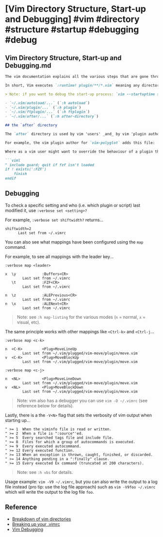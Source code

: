 # [Vim Directory Structure, Start-up and Debugging] #vim #directory #structure #startup #debugging #debug

## Vim Directory Structure, Start-up and Debugging.md

```markdown
The vim documentation explains all the various steps that are gone through during 'start-up', see `:h startup`.

In short, Vim executes `:runtime! plugin/**/*.vim` meaning any directories listed in the runtime path (`:h set runtimepath?`) will be searched for a `plugin` sub-directory and all files ending in ".vim" will be sourced (in alphabetical order per directory).

> Note: if you want to debug the start-up process: `vim --startuptime some_log_filename`.

- `~/.vim/autoload/...` (`:h autoload`)
- `~/.vim/plugin/...` (`:h plugin`)
- `~/.vim/ftplugin/...` (`:h ftplugin`)
- `~/.vim/after/...` (`:h after-directory`)

## the `after` directory

The `after` directory is used by vim 'users' _and_ by vim 'plugin authors' to override specific plugin configuration (that could be either `~/.vim/plugin/...` or `~/.vim/ftplugin/...`).

For example, the vim plugin author for `vim-polyglot` adds this file: `~/.vim/plugin/vim-polyglot/after/ftdetect/rspec.vim` which overrides the filetype configuration for `rspec` files.

Where as a vim user might want to override the behaviour of a plugin they're using (e.g. the FZF plugin) by adding the file `~/.vim/after/plugin/config/fzf.vim`, and due to how vim loads 'after' scripts, that file would get loaded. Although it's important to add a guard into the code to ensure it only executes if the FZF plugin actually is loaded (otherwise this after script could cause an error)...

```viml
" include guard; quit if fzf isn't loaded
if ! exists(':FZF')
    finish
endif
```

## Debugging

To check a specific setting and who (i.e. which plugin or script) last modified it, use `:verbose set <setting>?`

For example, `:verbose set shiftwidth?` returns...

```viml
shiftwidth=2
      Last set from ~/.vimrc
```

You can also see what mappings have been configured using the `map` command.

For example, to see all mappings with the leader key...

```viml
:verbose map <leader>

x  \y            :Buffers<CR>
        Last set from ~/.vimrc
   \t            :FZF<CR>
        Last set from ~/.vimrc
        
n  \z            :ALEPrevious<CR>
        Last set from ~/.vimrc
n  \x            :ALENext<CR>
        Last set from ~/.vimrc
```

> Note: see `:h map-listing` for the various modes (`n` = normal, `x` = visual, etc).

The same principle works with other mappings like `<Ctrl-k>` and `<Ctrl-j`...

```viml
:verbose map <c-k>

n  <C-K>         <Plug>MoveLineUp
        Last set from ~/.vim/plugged/vim-move/plugin/move.vim
v  <C-K>         <Plug>MoveBlockUp
        Last set from ~/.vim/plugged/vim-move/plugin/move.vim

:verbose map <c-j>

n  <NL>          <Plug>MoveLineDown
        Last set from ~/.vim/plugged/vim-move/plugin/move.vim
v  <NL>          <Plug>MoveBlockDown
        Last set from ~/.vim/plugged/vim-move/plugin/move.vim
```

> Note: vim also has a debugger you can use `vim -D ~/.vimrc` (see reference below for details).

Lastly, there is a the `-V<N>` flag that sets the verbosity of vim output when starting up...

```
" >= 1  When the viminfo file is read or written.
" >= 2  When a file is ":source"'ed.
" >= 5  Every searched tags file and include file.
" >= 8  Files for which a group of autocommands is executed.
" >= 9  Every executed autocommand.
" >= 12 Every executed function.
" >= 13 When an exception is thrown, caught, finished, or discarded.
" >= 14 Anything pending in a ":finally" clause.
" >= 15 Every executed Ex command (truncated at 200 characters).
```

> Note: see `:h vbs` for details.

Usage example: `vim -V9 ~/.vimrc`, but you can also write the output to a log file instead (pro tip: use the log file approach) such as `vim -V9foo ~/.vimrc` which will write the output to the log file `foo`.

## Reference

- [Breakdown of vim directories](https://gist.github.com/nelstrom/1056049/784e252c3de653e204e9e128653010e19fbd493f)
- [Breaking up your .vimrc](https://vimways.org/2018/from-vimrc-to-vim/)
- [Vim Debugging](http://inlehmansterms.net/2014/10/31/debugging-vim/)
```


